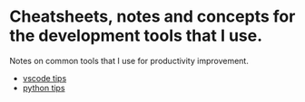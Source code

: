 # Cheatsheets, notes and concepts for the development tools that I use.
Notes on common tools that I use for productivity improvement.


- [vscode tips](vscode.md)
- [python tips](python_dev.md)
